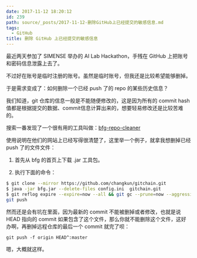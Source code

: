 ```yaml
---
date: 2017-11-12 18:20:12
id: 239
path: source/_posts/2017-11-12-删除GitHub上已经提交的敏感信息.md
tags:
  - GitHub
title: 删除 GitHub 上已经提交的敏感信息
---
```


最近两天参加了 SIMENSE 举办的 AI Lab Hackathon，手残在 GitHub 上把账号和密码信息泄露上去了。

不过好在账号是临时注册的账号。虽然是临时账号，但我还是比较希望能够删掉。

于是需求变成了：如何删除一个已经 push 了的 repo 的某些历史信息？

我们知道，git 仓库的信息一般是不能随便修改的，这是因为所有的 commit hash 值都是根据提交的数据、commit信息计算出来的，想要轻易修改还是比较苦难的。

搜索一番发现了一个很有用的工具叫做：[bfg-repo-cleaner](https://rtyley.github.io/bfg-repo-cleaner/)

使用说明在他们的网站上已经写得很清楚了，这里举一个例子，就拿我想删掉已经 push 了的文件文件：


1. 首先从 bfg 的首页上下载 .jar 工具包。

2. 执行下面的命令：

```bash
$ git clone --mirror https://github.com/changkun/gitchain.git
$ java -jar bfg.jar --delete-files config.ini  gitchain.git
$ git reflog expire --expire=now --all && git gc --prune=now --aggressive
git push
```

然而还是会有坑在里面，因为最新的 commit 不能被删掉或者修改，也就是说 HEAD 指向的 commit 如果包含了这个文件，那么你就不能删除这个文件，这好办啊，再删掉远程仓库的最后一个 commit 就完了呗：

```
git push -f origin HEAD^:master
```

嗯，大概就这样。